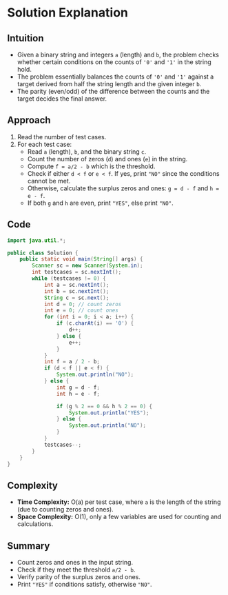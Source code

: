 # Solution Explanation

## Intuition

- Given a binary string and integers `a` (length) and `b`, the problem checks whether certain conditions on the counts of `'0'` and `'1'` in the string hold.
- The problem essentially balances the counts of `'0'` and `'1'` against a target derived from half the string length and the given integer `b`.
- The parity (even/odd) of the difference between the counts and the target decides the final answer.

## Approach

1. Read the number of test cases.
2. For each test case:
   - Read `a` (length), `b`, and the binary string `c`.
   - Count the number of zeros (`d`) and ones (`e`) in the string.
   - Compute `f = a/2 - b` which is the threshold.
   - Check if either `d < f` or `e < f`. If yes, print `"NO"` since the conditions cannot be met.
   - Otherwise, calculate the surplus zeros and ones: `g = d - f` and `h = e - f`.
   - If both `g` and `h` are even, print `"YES"`, else print `"NO"`.

## Code

```java
import java.util.*;

public class Solution {
    public static void main(String[] args) {
        Scanner sc = new Scanner(System.in);
        int testcases = sc.nextInt();
        while (testcases != 0) {
            int a = sc.nextInt();
            int b = sc.nextInt();
            String c = sc.next();
            int d = 0; // count zeros
            int e = 0; // count ones
            for (int i = 0; i < a; i++) {
                if (c.charAt(i) == '0') {
                    d++;
                } else {
                    e++;
                }
            }
            int f = a / 2 - b;
            if (d < f || e < f) {
                System.out.println("NO");
            } else {
                int g = d - f;
                int h = e - f;

                if (g % 2 == 0 && h % 2 == 0) {
                    System.out.println("YES");
                } else {
                    System.out.println("NO");
                }
            }
            testcases--;
        }
    }
}
```

## Complexity

- **Time Complexity:** O(a) per test case, where `a` is the length of the string (due to counting zeros and ones).
- **Space Complexity:** O(1), only a few variables are used for counting and calculations.

## Summary

- Count zeros and ones in the input string.
- Check if they meet the threshold `a/2 - b`.
- Verify parity of the surplus zeros and ones.
- Print `"YES"` if conditions satisfy, otherwise `"NO"`.

